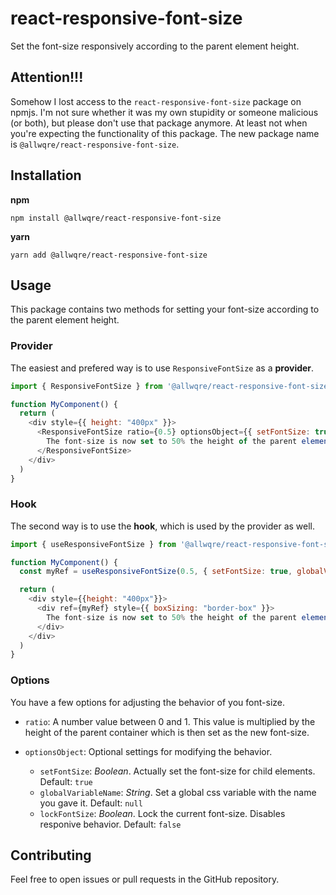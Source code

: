 # react-responsive-font-size

Set the font-size responsively according to the parent element height.

## Attention!!!

Somehow I lost access to the `react-responsive-font-size` package on npmjs. I'm not sure whether it was my own stupidity or someone malicious (or both), but please don't use that package anymore. At least not when you're expecting the functionality of this package. The new package name is `@allwqre/react-responsive-font-size`.

## Installation

**npm**

```
npm install @allwqre/react-responsive-font-size
```

**yarn**

```
yarn add @allwqre/react-responsive-font-size
```

## Usage

This package contains two methods for setting your font-size according to the parent element height.

### Provider

The easiest and prefered way is to use `ResponsiveFontSize` as a **provider**.

```JavaScript
import { ResponsiveFontSize } from '@allwqre/react-responsive-font-size'

function MyComponent() {
  return (
    <div style={{ height: "400px" }}>
      <ResponsiveFontSize ratio={0.5} optionsObject={{ setFontSize: true, globalVariableName: '--my-variable', lockFontSize: false }}>
        The font-size is now set to 50% the height of the parent element (200px)
      </ResponsiveFontSize>
    </div>
  )
}
```

### Hook

The second way is to use the **hook**, which is used by the provider as well.

```JavaScript
import { useResponsiveFontSize } from '@allwqre/react-responsive-font-size'

function MyComponent() {
  const myRef = useResponsiveFontSize(0.5, { setFontSize: true, globalVariableName: '--my-variable', lockFontSize: false })

  return (
    <div style={{height: "400px"}}>
      <div ref={myRef} style={{ boxSizing: "border-box" }}>
        The font-size is now set to 50% the height of the parent element (200px)
      </div>
    </div>
  )
}
```

### Options

You have a few options for adjusting the behavior of you font-size.

- `ratio`: A number value between 0 and 1. This value is multiplied by the height of the parent container which is then set as the new font-size.

- `optionsObject`: Optional settings for modifying the behavior.
  - `setFontSize`: _Boolean_. Actually set the font-size for child elements. Default: `true`
  - `globalVariableName`: _String_. Set a global css variable with the name you gave it. Default: `null`
  - `lockFontSize`: _Boolean_. Lock the current font-size. Disables responive behavior. Default: `false`

## Contributing

Feel free to open issues or pull requests in the GitHub repository.
